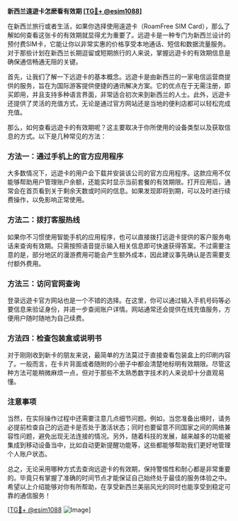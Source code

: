 **新西兰遠遊卡怎麽看有效期 [[TG💪+ @esim1088](https://t.me/s/esim1088)]**

在新西兰旅行或者生活，如果你选择使用遠遊卡（RoamFree SIM Card），那么了解如何查看这张卡的有效期就显得尤为重要了。远遊卡是一种专门为新西兰设计的预付费SIM卡，它能让你以非常实惠的价格享受本地通话、短信和数据流量服务。对于那些计划在新西兰长期逗留或短期旅行的人来说，掌握远遊卡的有效期信息是确保通信畅通无阻的关键。

首先，让我们了解一下远遊卡的基本概念。远遊卡是由新西兰的一家电信运营商提供的服务，旨在为国际游客提供便捷的通讯解决方案。它的优点在于无需注册，即买即用，并且支持多种语言界面，非常适合初次来到新西兰的人士。此外，远遊卡还提供了灵活的充值方式，无论是通过官方网站还是当地的便利店都可以轻松完成充值。

那么，如何查看远遊卡的有效期呢？这主要取决于你所使用的设备类型以及获取信息的方式。以下是几种常见的方法：

### 方法一：通过手机上的官方应用程序

大多数情况下，远遊卡的用户会下载并安装该公司的官方应用程序。这款应用不仅能够帮助用户管理账户余额，还能实时显示当前套餐的有效期限。打开应用后，通常会在首页看到关于剩余天数或时间的信息。如果发现即将到期，可以及时进行续费操作，以免影响正常使用。

### 方法二：拨打客服热线

如果你不习惯使用智能手机的应用程序，也可以直接拨打远遊卡提供的客户服务电话来查询有效期。只需按照语音提示输入相关信息即可快速获得答案。不过需要注意的是，部分地区的漫游费用可能会产生额外成本，因此建议事先确认是否需要支付额外费用。

### 方法三：访问官网查询

登录远遊卡官方网站也是一个不错的选择。在这里，你可以通过输入手机号码等必要信息来验证身份，并进一步查阅账户详情。网站通常还会提供在线充值服务，方便用户随时随地为自己续费。

### 方法四：检查包装盒或说明书

对于刚刚收到新卡的朋友来说，最简单的方法莫过于直接查看包装盒上的印刷内容了。一般而言，在卡片背面或者随附的小册子中都会清楚地标明有效期限。尽管这种方法可能稍微麻烦一点，但对于那些不太熟悉数字技术的人来说却十分直观易懂。

### 注意事项

当然，在实际操作过程中还需要注意几点细节问题。例如，当您准备出境时，请务必提前检查自己的远遊卡是否处于激活状态；同时也要留意不同国家之间的网络兼容性问题，避免出现无法连接的情况。另外，随着科技的发展，越来越多的功能被集成到移动设备当中，比如自动更新提醒功能等，这些都能够帮助我们更好地管理个人账户状态。

总之，无论采用哪种方式去查询远遊卡的有效期，保持警惕性和耐心都是非常重要的。毕竟只有掌握了准确的时间节点才能保证自己始终处于最佳的服务体验之中。希望以上介绍能够对你有所帮助，在享受新西兰美丽风光的同时也能享受到稳定可靠的通信服务！

[[TG💪+ @esim1088](https://t.me/s/esim1088) ![Image](https://i.postimg.cc/4NQfJmqS/Snipaste-2025-05-13-00-14-12.png)]